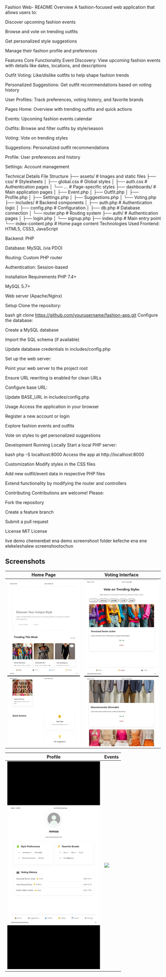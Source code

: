 Fashion Web- README
Overview
A fashion-focused web application that allows users to:

Discover upcoming fashion events

Browse and vote on trending outfits

Get personalized style suggestions

Manage their fashion profile and preferences

Features
Core Functionality
Event Discovery: View upcoming fashion events with details like dates, locations, and descriptions

Outfit Voting: Like/dislike outfits to help shape fashion trends

Personalized Suggestions: Get outfit recommendations based on voting history

User Profiles: Track preferences, voting history, and favorite brands

Pages
Home: Overview with trending outfits and quick actions

Events: Upcoming fashion events calendar

Outfits: Browse and filter outfits by style/season

Voting: Vote on trending styles

Suggestions: Personalized outfit recommendations

Profile: User preferences and history

Settings: Account management

Technical Details
File Structure
├── assets/            # Images and static files
├── css/               # Stylesheets
│   ├── global.css     # Global styles
│   ├── auth.css       # Authentication pages
│   └── ...           # Page-specific styles
├── dashboards/        # Main application pages
│   ├── Event.php
│   ├── Outfit.php
│   ├── Profile.php
│   ├── Settings.php
│   ├── Suggestions.php
│   └── Voting.php
├── includes/          # Backend components
│   ├── auth.php       # Authentication logic
│   ├── config.php     # Configuration
│   ├── db.php         # Database connection
│   └── router.php     # Routing system
├── auth/              # Authentication pages
│   ├── login.php
│   └── signup.php
├── index.php          # Main entry point
└── index-content.php  # Home page content
Technologies Used
Frontend: HTML5, CSS3, JavaScript

Backend: PHP

Database: MySQL (via PDO)

Routing: Custom PHP router

Authentication: Session-based

Installation
Requirements
PHP 7.4+

MySQL 5.7+

Web server (Apache/Nginx)

Setup
Clone the repository:

bash
git clone https://github.com/yourusername/fashion-app.git
Configure the database:

Create a MySQL database

Import the SQL schema (if available)

Update database credentials in includes/config.php

Set up the web server:

Point your web server to the project root

Ensure URL rewriting is enabled for clean URLs

Configure base URL:

Update BASE_URL in includes/config.php

Usage
Access the application in your browser

Register a new account or login

Explore fashion events and outfits

Vote on styles to get personalized suggestions

Development
Running Locally
Start a local PHP server:

bash
php -S localhost:8000
Access the app at http://localhost:8000

Customization
Modify styles in the CSS files

Add new outfit/event data in respective PHP files

Extend functionality by modifying the router and controllers

Contributing
Contributions are welcome! Please:

Fork the repository

Create a feature branch

Submit a pull request

License
MIT License


live demo chemerebet ena demo screenshoot folder kefeche ena ene elekeleshalew screenshootochun


## Screenshots
| Home Page | Voting Interface |
|-----------|------------------|
| <img src="screenshot/home.jpg" width="300"> | <img src="screenshot/voting.jpg" width="300"> |

| Profile | Events |
|---------|--------|
| <img src="screenshot/profile.jpg" width="300"> | <img src="screenshot/events.jpg" width="300"> | yehen readme ly add argew le screenshootu
